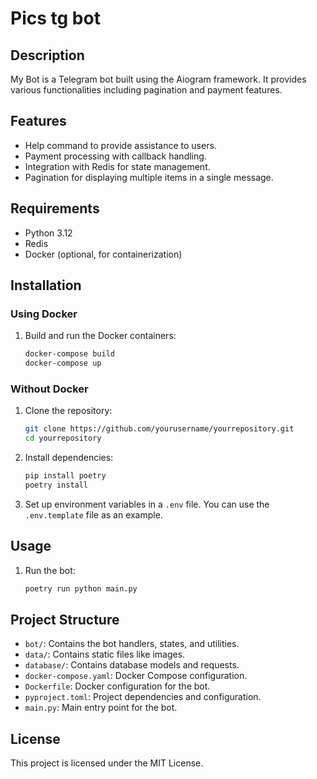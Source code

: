 # Pics tg bot

## Description
My Bot is a Telegram bot built using the Aiogram framework. It provides various functionalities including pagination and payment features.

## Features
- Help command to provide assistance to users.
- Payment processing with callback handling.
- Integration with Redis for state management.
- Pagination for displaying multiple items in a single message.

## Requirements
- Python 3.12
- Redis
- Docker (optional, for containerization)

## Installation

### Using Docker
1. Build and run the Docker containers:
    ```sh
    docker-compose build
    docker-compose up
    ```

### Without Docker
1. Clone the repository:
    ```sh
    git clone https://github.com/yourusername/yourrepository.git
    cd yourrepository
    ```

2. Install dependencies:
    ```sh
    pip install poetry
    poetry install
    ```

3. Set up environment variables in a `.env` file. You can use the `.env.template` file as an example.

## Usage
1. Run the bot:
    ```sh
    poetry run python main.py
    ```

## Project Structure
- `bot/`: Contains the bot handlers, states, and utilities.
- `data/`: Contains static files like images.
- `database/`: Contains database models and requests.
- `docker-compose.yaml`: Docker Compose configuration.
- `Dockerfile`: Docker configuration for the bot.
- `pyproject.toml`: Project dependencies and configuration.
- `main.py`: Main entry point for the bot.

## License
This project is licensed under the MIT License.